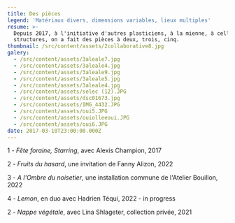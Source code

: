 ```yaml
---
title: Des pièces
legend: 'Matériaux divers, dimensions variables, lieux multiples'
resume: >-
  Depuis 2017, à l'initiative d'autres plasticiens, à la mienne, à celle de
  structures, on a fait des pièces à deux, trois, cinq.
thumbnail: /src/content/assets/2collaborative8.jpg
galery:
  - /src/content/assets/3aleale7.jpg
  - /src/content/assets/3aleale4.jpg
  - /src/content/assets/3aleale9.jpg
  - /src/content/assets/3aleale5.jpg
  - /src/content/assets/3aleale4.jpg
  - /src/content/assets/selec (12).JPG
  - /src/content/assets/dsc01673.jpg
  - /src/content/assets/IMG_4432.JPG
  - /src/content/assets/oui5.JPG
  - /src/content/assets/ouiolleeoui.JPG
  - /src/content/assets/oui6.JPG
date: 2017-03-10T23:00:00.000Z
---
```


1﻿ - *Fête foraine, Starring*, avec Alexis Champion, 2017

2﻿ - *Fruits du hasard*, une invitation de Fanny Alizon, 2022

3﻿ - *A l'Ombre du noisetier*, une installation commune de l'Atelier Bouillon, 2022

4﻿ - *Lemon*, en duo avec Hadrien Téqui, 2022 - in progress

2 - *Nappe végétale*, avec Lina Shlageter, collection privée, 2021
